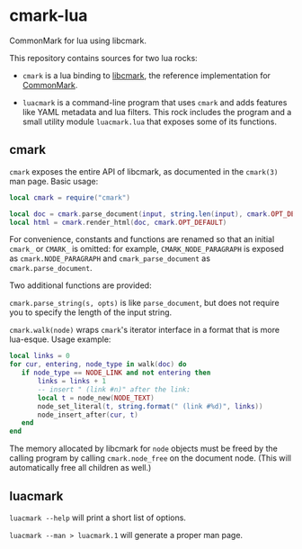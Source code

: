 cmark-lua
=========

CommonMark for lua using libcmark.

This repository contains sources for two lua rocks:

- `cmark` is a lua binding to [libcmark](https://github.com/jgm/cmark),
  the reference implementation for [CommonMark](http://commonmark.org).

- `luacmark` is a command-line program that uses `cmark` and
  adds features like YAML metadata and lua filters.  This rock
  includes the program and a small utility module `luacmark.lua`
  that exposes some of its functions.

cmark
-----

`cmark` exposes the entire API of libcmark, as documented in
the `cmark(3)` man page.  Basic usage:

``` lua
local cmark = require("cmark")

local doc = cmark.parse_document(input, string.len(input), cmark.OPT_DEFAULT)
local html = cmark.render_html(doc, cmark.OPT_DEFAULT)
```

For convenience, constants and functions are renamed so that
an initial `cmark_` or `CMARK_` is omitted:  for example,
`CMARK_NODE_PARAGRAPH` is exposed as `cmark.NODE_PARAGRAPH` and
`cmark_parse_document` as `cmark.parse_document`.

Two additional functions are provided:

`cmark.parse_string(s, opts)` is like `parse_document`, but
does not require you to specify the length of the input
string.

`cmark.walk(node)` wraps `cmark`'s iterator interface in a
format that is more lua-esque.  Usage example:

``` lua
local links = 0
for cur, entering, node_type in walk(doc) do
   if node_type == NODE_LINK and not entering then
       links = links + 1
       -- insert " (link #n)" after the link:
       local t = node_new(NODE_TEXT)
       node_set_literal(t, string.format(" (link #%d)", links))
       node_insert_after(cur, t)
   end
end
```

The memory allocated by libcmark for `node` objects must be
freed by the calling program by calling `cmark.node_free` on the
document node.  (This will automatically free all children as
well.)

luacmark
--------

`luacmark --help` will print a short list of options.

`luacmark --man > luacmark.1` will generate a proper man page.


